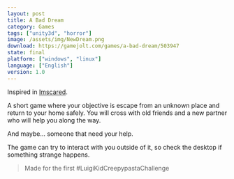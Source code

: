 ```yaml
---
layout: post
title: A Bad Dream
category: Games
tags: ["unity3d", "horror"]
image: /assets/img/NewDream.png
download: https://gamejolt.com/games/a-bad-dream/503947
state: final
platform: ["windows", "linux"]
language: ["English"]
version: 1.0
---
```

Inspired in [Imscared](https://gamejolt.com/games/imscared/146901).

A short game where your objective is escape from an unknown place and return to your home safely. You will cross with old friends and a new partner who will help you along the way.

And maybe... someone that need your help.

The game can try to interact with you outside of it, so check the desktop if something strange happens.

> Made for the first #LuigiKidCreepypastaChallenge